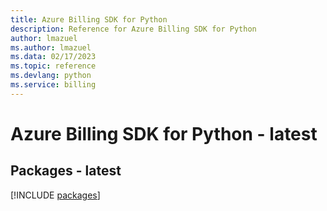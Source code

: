 ```yaml
---
title: Azure Billing SDK for Python
description: Reference for Azure Billing SDK for Python
author: lmazuel
ms.author: lmazuel
ms.data: 02/17/2023
ms.topic: reference
ms.devlang: python
ms.service: billing
---
```

# Azure Billing SDK for Python - latest
## Packages - latest
[!INCLUDE [packages](billing-index.md)]